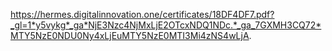 
https://hermes.digitalinnovation.one/certificates/18DF4DF7.pdf?_gl=1*y5vykg*_ga*NjE3Nzc4NjMxLjE2OTcxNDQ1NDc.*_ga_7GXMH3CQ72*MTY5NzE0NDU0Ny4xLjEuMTY5NzE0MTI3Mi4zNS4wLjA.
